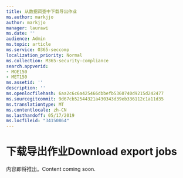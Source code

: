 ```yaml
---
title: 从数据调查中下载导出作业
ms.author: markjjo
author: markjjo
manager: laurawi
ms.date: ''
audience: Admin
ms.topic: article
ms.service: O365-seccomp
localization_priority: Normal
ms.collection: M365-security-compliance
search.appverid:
- MOE150
- MET150
ms.assetid: ''
description: ''
ms.openlocfilehash: 6aa2c6c6a425466dbbefb5360740d9215d242477
ms.sourcegitcommit: 9d67cb52544321a430343d39eb336112c1a11d35
ms.translationtype: MT
ms.contentlocale: zh-CN
ms.lasthandoff: 05/17/2019
ms.locfileid: "34150864"
---
```

# <a name="download-export-jobs"></a><span data-ttu-id="e627a-102">下载导出作业</span><span class="sxs-lookup"><span data-stu-id="e627a-102">Download export jobs</span></span>

<span data-ttu-id="e627a-103">内容即将推出。</span><span class="sxs-lookup"><span data-stu-id="e627a-103">Content coming soon.</span></span>